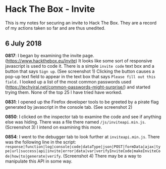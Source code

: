 Hack The Box - Invite
=====================

This is my notes for securing an invite to Hack The Box.  They are a record of my actions taken so far and are thus unedited.

6 July 2018
-----------

**0817**: I began by examining the invite page. (https://www.hackthebox.eu/invite)  It looks like some sort of responsive javascript is used to code it.  There is a simple `invite code` text box and a button that says `Sign up`. (See screenshot 1)  Clicking the button causes a pop-up text field to appear in the text box that says `Please fill out this field.`  I looked up a list of the most common passwords used (https://techviral.net/common-passwords-might-surprise/) and started trying them.  None of the top 25 I have tried have worked.

**0831**: I opened up the Firefox developer tools to be greeted by a pirate flag generated by javascript in the console tab. (See screenshot 2)

**0850**: I clicked on the inspector tab to examine the code and see if anything else was hiding.  There was a file there named `/js/inviteapi.min.js`. (Screenshot 3)  I intend on examining this more.

**0854**: I went to the debugger tab to look further at `inviteapi.min.js`.  There was the following line in the script: `response|function|log|console|code|dataType|json|POST|formData|ajax|type|url|success|api|invite|error|data|var|verifyInviteCode|makeInviteCode|how|to|generate|verify`. (Screenshot 4)  There may be a way to manipulate this API in some way.
